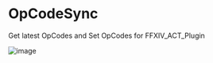 # OpCodeSync

Get latest OpCodes and Set OpCodes for FFXIV_ACT_Plugin

![image](https://github.com/user-attachments/assets/f71e5cda-c18a-41a3-a700-8677402117dc)
